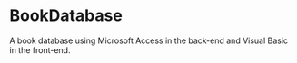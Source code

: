 # BookDatabase
A book database using Microsoft Access in the back-end and Visual Basic in the front-end.
